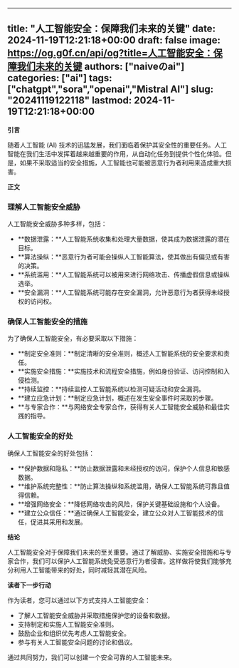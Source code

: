 
---
title: "人工智能安全：保障我们未来的关键"
date: 2024-11-19T12:21:18+00:00
draft: false
image: https://og.g0f.cn/api/og?title=人工智能安全：保障我们未来的关键
authors: ["naiveのai"]
categories: ["ai"]
tags: ["chatgpt","sora","openai","Mistral AI"]
slug: "20241119122118"
lastmod: 2024-11-19T12:21:18+00:00
---
**引言**

随着人工智能 (AI) 技术的迅猛发展，我们面临着保护其安全性的重要任务。人工智能在我们生活中发挥着越来越重要的作用，从自动化任务到提供个性化体验。但是，如果不采取适当的安全措施，人工智能也可能被恶意行为者利用来造成重大损害。

**正文**

### 理解人工智能安全威胁

人工智能安全威胁多种多样，包括：

- **数据泄露：**人工智能系统收集和处理大量数据，使其成为数据泄露的潜在目标。
- **算法操纵：**恶意行为者可能会操纵人工智能算法，使其做出有偏见或有害的决策。
- **系统滥用：**人工智能系统可以被用来进行网络攻击、传播虚假信息或操纵选举。
- **安全漏洞：**人工智能系统可能存在安全漏洞，允许恶意行为者获得未经授权的访问权。

### 确保人工智能安全的措施

为了确保人工智能安全，有必要采取以下措施：

- **制定安全准则：**制定清晰的安全准则，概述人工智能系统的安全要求和责任。
- **实施安全措施：**实施技术和流程安全措施，例如身份验证、访问控制和入侵检测。
- **持续监控：**持续监控人工智能系统以检测可疑活动和安全漏洞。
- **建立应急计划：**制定应急计划，概述在发生安全事件时采取的步骤。
- **与专家合作：**与网络安全专家合作，获得有关人工智能安全威胁和最佳实践的指导。

### 人工智能安全的好处

确保人工智能安全的好处包括：

- **保护数据和隐私：**防止数据泄露和未经授权的访问，保护个人信息和敏感数据。
- **维护系统完整性：**防止算法操纵和系统滥用，确保人工智能系统可靠且值得信赖。
- **增强网络安全：**降低网络攻击的风险，保护关键基础设施和个人设备。
- **建立公众信任：**通过确保人工智能安全，建立公众对人工智能技术的信任，促进其采用和发展。

**结论**

人工智能安全对于保障我们未来的至关重要。通过了解威胁、实施安全措施和与专家合作，我们可以保护人工智能系统免受恶意行为者侵害。这样做将使我们能够充分利用人工智能带来的好处，同时减轻其潜在风险。

**读者下一步行动**

作为读者，您可以通过以下方式支持人工智能安全：

- 了解人工智能安全威胁并采取措施保护您的设备和数据。
- 支持制定和实施人工智能安全准则。
- 鼓励企业和组织优先考虑人工智能安全。
- 参与有关人工智能安全问题的讨论和倡议。

通过共同努力，我们可以创建一个安全可靠的人工智能未来。